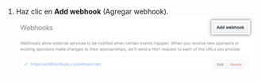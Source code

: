 1. Haz clic en **Add webhook** (Agregar webhook). ![Botón para agregar webhook en la barra lateral Webhooks](/assets/images/help/sponsors/add-webhook-sponsors-button.png)
